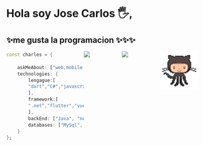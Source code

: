 <h1>Hola soy Jose Carlos 🖐, </h1>
<h2>✨me gusta la programacion ✨✨✨</h2>


<img align='right' src="https://raw.githubusercontent.com/iCharlesZ/FigureBed/master/img/octocat.gif" width="100">
<img align='right' src="https://dart.dev/assets/shared/dart/icon/64.png" width="100">
<img align='right' src="https://hernandezmiguel.es/images/iconos/flutter.png" width="100">




```dart
const charles = {
    
    askMeAbout: ["web,mobile dev", "tech", "game"],       
    technologies: {
        lengague:[
        "dart","C#","javascript","java"               
        ],
        framework:[
        ".net","flutter","vue"
        ],                                            
        backEnd: ["Java", "net"],
        databases: ["MySql", "mssql"],
    }
};
```



